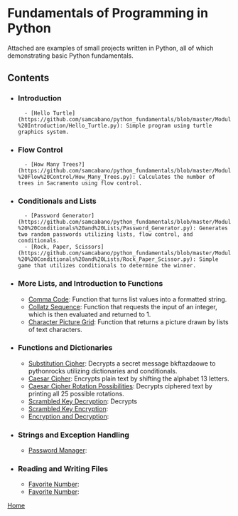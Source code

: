 # Fundamentals of Programming in Python
Attached are examples of small projects written in Python, all of which demonstrating basic Python fundamentals. 

## Contents

- ### Introduction

        - [Hello Turtle](https://github.com/samcabano/python_fundamentals/blob/master/Module%201%20-%20Introduction/Hello_Turtle.py): Simple program using turtle graphics system.

- ### Flow Control

        - [How Many Trees?](https://github.com/samcabano/python_fundamentals/blob/master/Module%202%20-%20Flow%20Control/How_Many_Trees.py): Calculates the number of trees in Sacramento using flow control.
    
- ### Conditionals and Lists

        - [Password Generator](https://github.com/samcabano/python_fundamentals/blob/master/Module%203%20-%20%20Conditionals%20and%20Lists/Password_Generator.py): Generates two random passwords utilizing lists, flow control, and conditionals.
        - [Rock, Paper, Scissors](https://github.com/samcabano/python_fundamentals/blob/master/Module%203%20-%20%20Conditionals%20and%20Lists/Rock_Paper_Scissor.py): Simple game that utilizes conditionals to determine the winner. 

- ### More Lists, and Introduction to Functions

    - [Comma Code](https://github.com/samcabano/python_fundamentals/blob/master/Module%204%20-%20Introduction%20to%20Functions/Comma_Code.py): Function that turns list values into a formatted string.
    - [Collatz Sequence](https://github.com/samcabano/python_fundamentals/blob/master/Module%204%20-%20Introduction%20to%20Functions/Collatz_Sequence.py): Function that requests the input of an integer, which is then evaluated and returned to 1.
    - [Character Picture Grid](https://github.com/samcabano/python_fundamentals/blob/master/Module%204%20-%20Introduction%20to%20Functions/Character_Pic_Grid.py): Function that returns a picture drawn by lists of text characters.

- ### Functions and Dictionaries

    - [Substitution Cipher](https://github.com/samcabano/python_fundamentals/blob/master/Module%205%20-%20Functions%20and%20Dictionaries/Substitution_Cipher.py): Decrypts a secret message bkftazdaowe to pythonrocks utilizing dictionaries and conditionals.
    - [Caesar Cipher](https://github.com/samcabano/python_fundamentals/blob/master/Module%205%20-%20Functions%20and%20Dictionaries/Ceasar_Cipher.py): Encrypts plain text by shifting the alphabet 13 letters.
    - [Caesar Cipher Rotation Possibilities](https://github.com/samcabano/python_fundamentals/blob/master/Module%205%20-%20Functions%20and%20Dictionaries/Ceasar_Cypher_Rotations.py): Decrypts ciphered text by printing all 25 possible rotations.  
    - [Scrambled Key Decryption](https://github.com/samcabano/python_fundamentals/blob/master/Module%205%20-%20Functions%20and%20Dictionaries/Scrambled_Key_Decryption.py): Decrypts
    - [Scrambled Key Encryption](https://github.com/samcabano/python_fundamentals/blob/master/Module%205%20-%20Functions%20and%20Dictionaries/Scrambled_Key_Encryption.py):
    - [Encryption and Decryption](https://github.com/samcabano/python_fundamentals/blob/master/Module%205%20-%20Functions%20and%20Dictionaries/Encryption_Decryption.py):

- ### Strings and Exception Handling

    - [Password Manager](https://github.com/samcabano/python_fundamentals/blob/master/Module%206%20-%20Strings%20and%20Exception%20Handling/Password_Manager.py): 
    
- ### Reading and Writing Files

    - [Favorite Number](https://github.com/samcabano/python_fundamentals/blob/master/Module%207%20-%20Reading%20and%20Writing%20Files/Favorite_Number_1.py): 
    - [Favorite Number](https://github.com/samcabano/python_fundamentals/blob/master/Module%207%20-%20Reading%20and%20Writing%20Files/Favorite_Number_2.py): 

[Home](https://samcabano.github.io/cabano-profile/)
